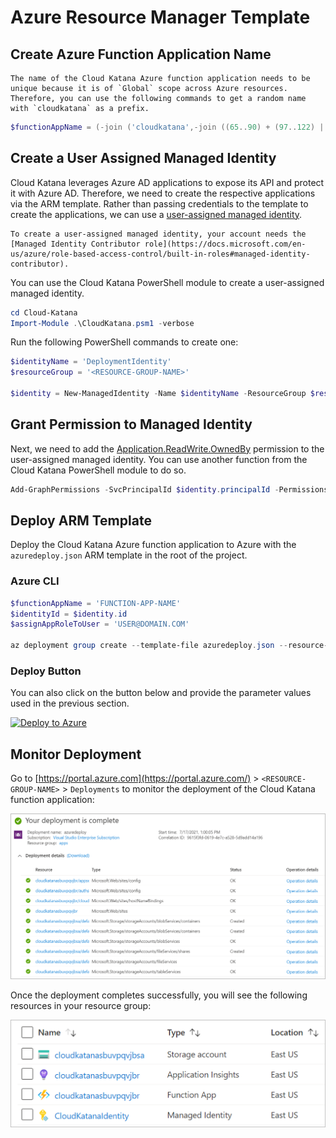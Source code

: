 # Azure Resource Manager Template

## Create Azure Function Application Name

```{note}
The name of the Cloud Katana Azure function application needs to be unique because it is of `Global` scope across Azure resources. Therefore, you can use the following commands to get a random name with `cloudkatana` as a prefix.
```

```PowerShell
$functionAppName = (-join ('cloudkatana',-join ((65..90) + (97..122) | Get-Random -Count 10 | % {[char]$_}))).ToLower()
```

## Create a User Assigned Managed Identity

Cloud Katana leverages Azure AD applications to expose its API and protect it with Azure AD. Therefore, we need to create the respective applications via the ARM template. Rather than passing credentials to the template to create the applications, we can use a [user-assigned managed identity](https://docs.microsoft.com/en-us/azure/active-directory/managed-identities-azure-resources/how-manage-user-assigned-managed-identities?pivots=identity-mi-methods-azp).

```{note}
To create a user-assigned managed identity, your account needs the [Managed Identity Contributor role](https://docs.microsoft.com/en-us/azure/role-based-access-control/built-in-roles#managed-identity-contributor).
```

You can use the Cloud Katana PowerShell module to create a user-assigned managed identity.

```PowerShell
cd Cloud-Katana
Import-Module .\CloudKatana.psm1 -verbose
```

Run the following PowerShell commands to create one:

```PowerShell
$identityName = 'DeploymentIdentity'
$resourceGroup = '<RESOURCE-GROUP-NAME>'

$identity = New-ManagedIdentity -Name $identityName -ResourceGroup $resourceGroup -verbose
```

## Grant Permission to Managed Identity

Next, we need to add the [Application.ReadWrite.OwnedBy](https://docs.microsoft.com/en-us/graph/permissions-reference#application-permissions-4) permission to the user-assigned managed identity. You can use another function from the Cloud Katana PowerShell module to do so.

```PowerShell
Add-GraphPermissions -SvcPrincipalId $identity.principalId -PermissionsList Application.ReadWrite.OwnedBy -verbose
```

## Deploy ARM Template

Deploy the Cloud Katana Azure function application to Azure with the `azuredeploy.json` ARM template in the root of the project.

### Azure CLI

```PowerShell
$functionAppName = 'FUNCTION-APP-NAME'
$identityId = $identity.id
$assignAppRoleToUser = 'USER@DOMAIN.COM'

az deployment group create --template-file azuredeploy.json --resource-group $resourceGroup --parameters functionAppName=$functionAppName serverAppId=$serverAppId identityName=$identityName
```

### Deploy Button

You can also click on the button below and provide the parameter values used in the previous section.

[![Deploy to Azure](https://aka.ms/deploytoazurebutton)](https://portal.azure.com/#create/Microsoft.Template/uri/https%3a%2f%2fraw.githubusercontent.com%2fAzure%2fCloud-Catana%2fmain%2fazuredeploy.json)

## Monitor Deployment

Go to [https://portal.azure.com](https://portal.azure.com/) > `<RESOURCE-GROUP-NAME>` > `Deployments` to monitor the deployment of the Cloud Katana function application:

![](../../images/MonitorDeployment.png)

Once the deployment completes successfully, you will see the following resources in your resource group:

![](../../images/ResourcesCreated.png)
